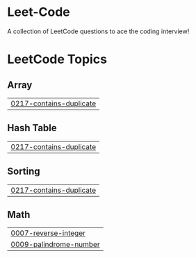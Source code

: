 # Leet-Code
A collection of LeetCode questions to ace the coding interview! 

<!---LeetCode Topics Start-->
# LeetCode Topics
## Array
|  |
| ------- |
| [0217-contains-duplicate](https://github.com/VivekMehta16/Leet-Code/tree/master/0217-contains-duplicate) |
## Hash Table
|  |
| ------- |
| [0217-contains-duplicate](https://github.com/VivekMehta16/Leet-Code/tree/master/0217-contains-duplicate) |
## Sorting
|  |
| ------- |
| [0217-contains-duplicate](https://github.com/VivekMehta16/Leet-Code/tree/master/0217-contains-duplicate) |
## Math
|  |
| ------- |
| [0007-reverse-integer](https://github.com/VivekMehta16/Leet-Code/tree/master/0007-reverse-integer) |
| [0009-palindrome-number](https://github.com/VivekMehta16/Leet-Code/tree/master/0009-palindrome-number) |
<!---LeetCode Topics End-->